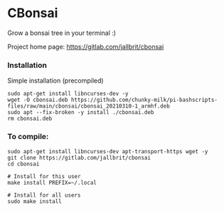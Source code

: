 # CBonsai
Grow a bonsai tree in your terminal :)

Project home page: https://gitlab.com/jallbrit/cbonsai

### Installation
Simple installation (precompiled)
```
sudo apt-get install libncurses-dev -y
wget -O cbonsai.deb https://github.com/chunky-milk/pi-bashscripts-files/raw/main/cbonsai/cbonsai_20210310-1_armhf.deb
sudo apt --fix-broken -y install ./cbonsai.deb
rm cbonsai.deb
```

### To compile:
```
sudo apt-get install libncurses-dev apt-transport-https wget -y
git clone https://gitlab.com/jallbrit/cbonsai
cd cbonsai

# Install for this user
make install PREFIX=~/.local

# Install for all users
sudo make install
```
